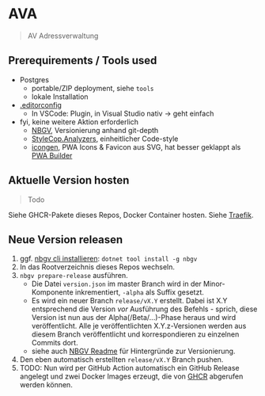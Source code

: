 # AVA

> AV Adressverwaltung

## Prerequirements / Tools used

* Postgres
  * portable/ZIP deployment, siehe `tools`
  * lokale Installation
* [.editorconfig](https://editorconfig.org/)
  * In VSCode: Plugin, in Visual Studio nativ -> geht einfach
* fyi, keine weitere Aktion erforderlich
  * [NBGV](https://github.com/dotnet/Nerdbank.GitVersioning), Versionierung anhand git-depth
  * [StyleCop.Analyzers](https://www.nuget.org/packages/StyleCop.Analyzers/), einheitlicher Code-style
  * [icongen](https://cthedot.de/icongen/), PWA Icons & Favicon aus SVG, hat besser geklappt als [PWA Builder](https://www.pwabuilder.com/imageGenerator)

## Aktuelle Version hosten

> Todo

Siehe GHCR-Pakete dieses Repos, Docker Container hosten. Siehe [Traefik](https://traefik.io/).

## Neue Version releasen

1. ggf. [nbgv cli installieren](https://github.com/dotnet/Nerdbank.GitVersioning/blob/master/doc/nbgv-cli.md): `dotnet tool install -g nbgv`
2. In das Rootverzeichnis dieses Repos wechseln.
3. `nbgv prepare-release` ausführen.
    * Die Datei `version.json` im master Branch wird in der Minor-Komponente inkrementiert, `-alpha` als Suffix gesetzt.
    * Es wird ein neuer Branch `release/vX.Y` erstellt. Dabei ist X.Y entsprechend die Version *vor* Ausführung des Befehls - sprich, diese Version ist nun aus der Alpha(/Beta/...)-Phase heraus und wird veröffentlicht. Alle je veröffentlichten X.Y.z-Versionen werden aus diesem Branch veröffentlicht und korrespondieren zu einzelnen Commits dort.
    * siehe auch [NBGV Readme](https://github.com/dotnet/Nerdbank.GitVersioning) für Hintergründe zur Versionierung.
4. Den eben automatisch erstellten `release/vX.Y` Branch pushen.
5. TODO: Nun wird per GitHub Action automatisch ein GitHub Release angelegt und zwei Docker Images erzeugt, die von [GHCR](https://ghcr.io) abgerufen werden können.
